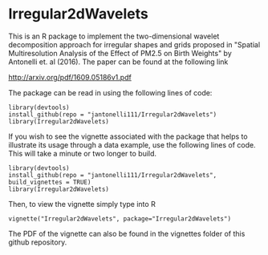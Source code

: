 # Irregular2dWavelets

This is an R package to implement the two-dimensional wavelet decomposition approach for irregular shapes and grids proposed in "Spatial Multiresolution Analysis of the Effect of PM2.5 on Birth Weights" by Antonelli et. al (2016). The paper can be found at the following link

http://arxiv.org/pdf/1609.05186v1.pdf

The package can be read in using the following lines of code:

```{r, echo=TRUE, message=FALSE}
library(devtools)
install_github(repo = "jantonelli111/Irregular2dWavelets")
library(Irregular2dWavelets)
```

If you wish to see the vignette associated with the package that helps to illustrate its usage through a data example, use the following lines of code. This will take a minute or two longer to build.

```{r, echo=TRUE, message=FALSE}
library(devtools)
install_github(repo = "jantonelli111/Irregular2dWavelets", build_vignettes = TRUE)
library(Irregular2dWavelets)
```
Then, to view the vignette simply type into R

```{r, echo=TRUE, message=FALSE}
vignette("Irregular2dWavelets", package="Irregular2dWavelets")
```
The PDF of the vignette can also be found in the vignettes folder of this github repository.
